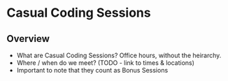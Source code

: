 # Casual Coding Sessions

## Overview
- What are Casual Coding Sessions? Office hours, without the heirarchy.
- Where / when do we meet? (TODO - link to times & locations)
- Important to note that they count as Bonus Sessions
